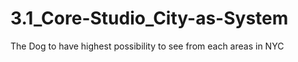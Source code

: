 # 3.1_Core-Studio_City-as-System

The Dog to have highest possibility to see from each areas in NYC
